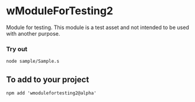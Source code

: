 # wModuleForTesting2

Module for testing. This module is a test asset and not intended to be used with another purpose.

### Try out
```
node sample/Sample.s
```

## To add to your project
```
npm add 'wmodulefortesting2@alpha'
```

